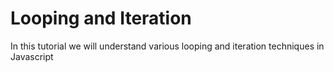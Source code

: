# Looping and Iteration

In this tutorial we will understand various looping and iteration techniques in Javascript